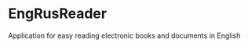 EngRusReader
==============

Application for easy reading electronic books and documents in English
